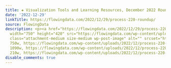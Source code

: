 ```yaml
---
title: ✚ Visualization Tools and Learning Resources, December 2022 Roundup
date: '2022-12-29'
linkTitle: https://flowingdata.com/2022/12/29/process-220-roundup/
source: FlowingData
description: <p><a href="https://flowingdata.com/2022/12/29/process-220-roundup/"><img
  width="750" height="420" src="https://flowingdata.com/wp-content/uploads/2022/12/process-220-featured-750x420.png"
  class="attachment-medium size-medium wp-post-image" alt="" srcset="https://flowingdata.com/wp-content/uploads/2022/12/process-220-featured-750x420.png
  750w, https://flowingdata.com/wp-content/uploads/2022/12/process-220-featured-1090x610.png
  1090w, https://flowingdata.com/wp-content/uploads/2022/12/process-220-featured-210x118.png
  210w, https://flowingdata.com/wp-content/uploads/2022/12/process-220-featured- ...
disable_comments: true
---
```

<p><a href="https://flowingdata.com/2022/12/29/process-220-roundup/"><img width="750" height="420" src="https://flowingdata.com/wp-content/uploads/2022/12/process-220-featured-750x420.png" class="attachment-medium size-medium wp-post-image" alt="" srcset="https://flowingdata.com/wp-content/uploads/2022/12/process-220-featured-750x420.png 750w, https://flowingdata.com/wp-content/uploads/2022/12/process-220-featured-1090x610.png 1090w, https://flowingdata.com/wp-content/uploads/2022/12/process-220-featured-210x118.png 210w, https://flowingdata.com/wp-content/uploads/2022/12/process-220-featured- ...